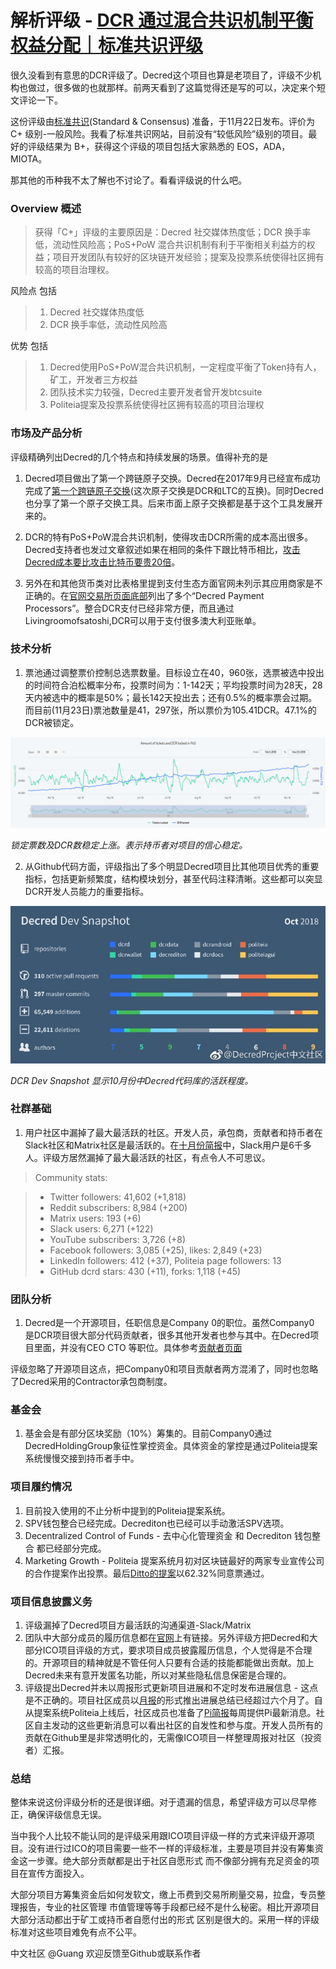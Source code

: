 # 解析评级 - [DCR 通过混合共识机制平衡权益分配｜标准共识评级](https://www.aicoin.net.cn/article/54939.html)

很久没看到有意思的DCR评级了。Decred这个项目也算是老项目了，评级不少机构也做过，很多做的也就那样。前两天看到了这篇觉得还是写的可以，决定来个短文评论一下。 

这份评级由[标准共识](https://www.sncrating.com/)(Standard & Consensus) 准备，于11月22日发布。评价为 C+ 级别-一般风险。我看了标准共识网站，目前没有“较低风险”级别的项目。最好的评级结果为 B+，获得这个评级的项目包括大家熟悉的 EOS，ADA，MIOTA。

那其他的币种我不太了解也不讨论了。看看评级说的什么吧。

### Overview 概述 
> 获得「C+」评级的主要原因是：Decred 社交媒体热度低；DCR 换手率低，流动性风险高；PoS+PoW 混合共识机制有利于平衡相关利益方的权益；项目开发团队有较好的区块链开发经验；提案及投票系统使得社区拥有较高的项目治理权。

风险点 包括 
> 1. Decred 社交媒体热度低 
> 2. DCR 换手率低，流动性风险高

优势 包括 
> 1. Decred使用PoS+PoW混合共识机制，一定程度平衡了Token持有人，矿工，开发者三方权益 
> 2. 团队技术实力较强，Decred主要开发者曾开发btcsuite
> 3. Politeia提案及投票系统使得社区拥有较高的项目治理权


### 市场及产品分析
评级精确列出Decred的几个特点和持续发展的场景。值得补充的是

1. Decred项目做出了第一个跨链原子交换。Decred在2017年9月已经宣布成功完成了[第一个跨链原子交换](https://blog.decred.org/2017/09/20/On-Chain-Atomic-Swaps/)(这次原子交换是DCR和LTC的互换)。同时Decred也分享了第一个原子交换工具。后来市面上原子交换都是基于这个工具发展开来的。

2. DCR的特有PoS+PoW混合共识机制，使得攻击DCR所需的成本高出很多。Decred支持者也发过文章叙述如果在相同的条件下跟比特币相比，[攻击Decred成本要比攻击比特币要贵20倍](https://medium.com/@guang.dcr/%E7%BF%BB%E8%AF%91-%E4%B8%80%E5%AF%B9%E4%B8%80%E6%AF%94%E8%BE%83-%E6%94%BB%E5%87%BBdecred%E8%A6%81%E6%AF%94%E6%94%BB%E5%87%BB%E6%AF%94%E7%89%B9%E5%B8%81-%E8%A6%81%E8%B4%B520%E5%80%8D-9d108a791e75)。

3. 另外在和其他货币类对比表格里提到支付生态方面官网未列示其应用商家是不正确的。在[官网交易所页面底部](https://www.decred.org/exchanges/)列出了多个“Decred Payment Processors”。整合DCR支付已经非常方便，而且通过Livingroomofsatoshi,DCR可以用于支付很多澳大利亚账单。

### 技术分析

1. 票池通过调整票价控制总选票数量。目标设立在40，960张，选票被选中投出的时间符合泊松概率分布，投票时间为：1-142天；平均投票时间为28天，28天内被选中的概率是50%；最长142天投出去；还有0.5%的概率票会过期。而目前(11月23日)票池数量是41，297张，所以票价为105.41DCR。47.1%的DCR被锁定。

![POSCHART](img/解析评级-DCR通过混合共识机制平衡权益分配｜标准共识评级/POSCHART.png)

*锁定票数及DCR数稳定上涨。表示持币者对项目的信心稳定。*

2. 从Github代码方面，评级指出了多个明显Decred项目比其他项目优秀的重要指标，包括更新频繁度，结构模块划分，甚至代码注释清晰。这些都可以突显DCR开发人员能力的重要指标。

![DevSnapshot](img/解析评级-DCR通过混合共识机制平衡权益分配｜标准共识评级/DCRDevSnapshot.png)

*DCR Dev Snapshot 显示10月份中Decred代码库的活跃程度。*      

### 社群基础

1. 用户社区中漏掉了最大最活跃的社区。开发人员，承包商，贡献者和持币者在Slack社区和Matrix社区是最活跃的。在[十月份简报](https://github.com/xaur/decred-news/blob/master/journal/201810.md)中，Slack用户是6千多人。评级方居然漏掉了最大最活跃的社区，有点令人不可思议。

> Community stats:

>* Twitter followers: 41,602 (+1,818)
>* Reddit subscribers: 8,984 (+200)
>* Matrix users: 193 (+6)
>* Slack users: 6,271 (+122)
>* YouTube subscribers: 3,726 (+8)
>* Facebook followers: 3,085 (+25), likes: 2,849 (+23)
>* LinkedIn followers: 412 (+37), Politeia page followers: 13
>* GitHub dcrd stars: 430 (+11), forks: 1,118 (+45)

### 团队分析

1. Decred是一个开源项目，任职信息是Company 0的职位。虽然Company0 是DCR项目很大部分代码贡献者，很多其他开发者也参与其中。在Decred项目里面，并没有CEO CTO 等职位。具体参考[贡献者页面](https://www.decred.org/contributors/)

评级忽略了开源项目这点，把Company0和项目贡献者两方混淆了，同时也忽略了Decred采用的Contractor承包商制度。

### 基金会

1. 基金会是有部分区块奖励（10%）筹集的。目前Company0通过DecredHoldingGroup象征性掌控资金。具体资金的掌控是通过Politeia提案系统慢慢交接到持币者手中。

### 项目履约情况

1. 目前投入使用的不止分析中提到的Politeia提案系统。
2. SPV钱包整合已经完成。Decrediton也已经可以手动激活SPV选项。
3. Decentralized Control of Funds - 去中心化管理资金 和 Decrediton 钱包整合 都已经部分完成。
4. Marketing Growth - Politeia 提案系统月初对区块链最好的两家专业宣传公司的合作提案作出投票。最后[Ditto的提案](https://proposals.decred.org/proposals/27f87171d98b7923a1bd2bee6affed929fa2d2a6e178b5c80a9971a92a5c7f50)以62.32%同意票通过。

### 项目信息披露义务

1. 评级漏掉了Decred项目方最活跃的沟通渠道-Slack/Matrix
2. 团队中大部分成员的履历信息都在[官网](https://www.decred.org/contributors/)上有链接。另外评级方把Decred和大部分ICO项目评级的方式，要求项目成员披露履历信息，个人觉得是不合理的。开源项目的精神就是不管任何人只要有合适的技能都能做出贡献。加上Decred未来有意开发匿名功能，所以对某些隐私信息保密是合理的。
3. 评级提出Decred并未以周报形式更新项目进展和不定时发布进展信息 - 这点是不正确的。项目社区成员以[月报](https://github.com/xaur/decred-news/tree/master/journal)的形式推出进展总结已经超过六个月了。自从提案系统Politeia上线后，社区成员也准备了[Pi简报](https://github.com/RichardRed0x/politeia-digest)每周提供Pi最新消息。社区自主发动的这些更新消息可以看出社区的自发性和参与度。开发人员所有的贡献在Github里是非常透明化的，无需像ICO项目一样整理周报对社区（投资者）汇报。

### 总结 
整体来说这份评级分析的还是很详细。对于遗漏的信息，希望评级方可以尽早修正，确保评级信息无误。

当中我个人比较不能认同的是评级采用跟ICO项目评级一样的方式来评级开源项目。没有进行过ICO的项目需要一些不一样的评级标准，主要是项目并没有筹集资金这一步骤。绝大部分贡献都是出于社区自愿形式 而不像部分拥有充足资金的项目在宣传方面投入。

大部分项目方筹集资金后如何发软文，缴上币费到交易所刷量交易，拉盘，专员整理报告，专业的社区管理 市值管理等等手段都已经不是什么秘密。相比开源项目大部分活动都出于矿工或持币者自愿付出的形式 区别是很大的。采用一样的评级标准对这些项目难免有点不公平。

中文社区 @Guang
欢迎反馈至Github或联系作者


